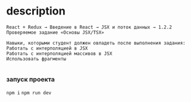 # description
```
React + Redux → Введение в React → JSX и поток данных → 1.2.2 Проверяемое задание «Основы JSX/TSX» 

Навыки, которыми студент должен овладеть после выполнения задания:
Работать с интерполяцией в JSX
Работать с интерполяцией массивов в JSX
Использовать фрагменты


```
### запуск проекта
 `npm i`
 `npm run dev`
